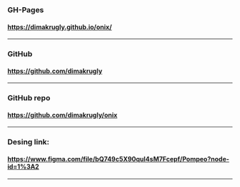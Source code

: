 ### GH-Pages
#### https://dimakrugly.github.io/onix/
___

### GitHub
#### https://github.com/dimakrugly
___

### GitHub repo
#### https://github.com/dimakrugly/onix
___

### Desing link:
#### https://www.figma.com/file/bQ749c5X90qul4sM7Fcepf/Pompeo?node-id=1%3A2
___